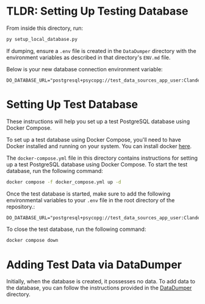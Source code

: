 
# TLDR: Setting Up Testing Database

From inside this directory, run:

```python
py setup_local_database.py
```

If dumping, ensure a `.env` file is created in the `DataDumper` directory with the environment variables as described in that directory's `ENV.md` file.

Below is your new database connection environment variable:

```dotenv
DO_DATABASE_URL="postgresql+psycopg://test_data_sources_app_user:ClandestineCornucopiaCommittee@127.0.0.1:5432/test_data_sources_app_db"
```


# Setting Up Test Database

These instructions will help you set up a test PostgreSQL database using Docker Compose.

To set up a test database using Docker Compose, you'll need to have Docker installed and running on your system. You can install docker [here](https://docs.docker.com/engine/install/).

The `docker-compose.yml` file in this directory contains instructions for setting up a test PostgreSQL database using Docker Compose. To start the test database, run the following command:
```bash
docker compose -f docker_compose.yml up -d
```

Once the test database is started, make sure to add the following environmental variables to your `.env` file in the root directory of the repository.:
```dotenv
DO_DATABASE_URL="postgresql+psycopg://test_data_sources_app_user:ClandestineCornucopiaCommittee@127.0.0.1:5432/test_data_sources_app_db"
```

To close the test database, run the following command:
```bash
docker compose down
```

# Adding Test Data via DataDumper

Initially, when the database is created, it possesses no data. To add data to the database, you can follow the instructions provided in the [DataDumper](local_database/DataDumper/README.md) directory.